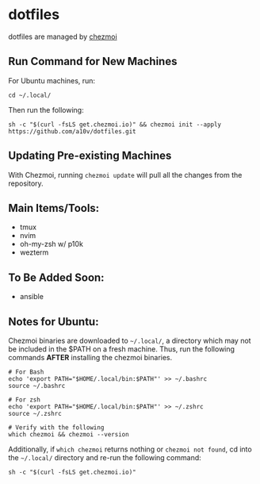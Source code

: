 # dotfiles

dotfiles are managed by [chezmoi](https://www.chezmoi.io)

## Run Command for New Machines

For Ubuntu machines, run:

```shell
cd ~/.local/
```

Then run the following: 

```shell
sh -c "$(curl -fsLS get.chezmoi.io)" && chezmoi init --apply https://github.com/a10v/dotfiles.git
```

## Updating Pre-existing Machines

With Chezmoi, running `chezmoi update` will pull all the changes from the repository. 

## Main Items/Tools:

* tmux
* nvim
* oh-my-zsh w/ p10k
* wezterm

## To Be Added Soon:
* ansible

## Notes for Ubuntu:

Chezmoi binaries are downloaded to `~/.local/`, a directory which may not be included in the $PATH on a fresh machine. Thus, run the following commands **AFTER** installing the chezmoi binaries.

```shell
# For Bash
echo 'export PATH="$HOME/.local/bin:$PATH"' >> ~/.bashrc
source ~/.bashrc

# For zsh
echo 'export PATH="$HOME/.local/bin:$PATH"' >> ~/.zshrc
source ~/.zshrc

# Verify with the following
which chezmoi && chezmoi --version
```

Additionally, if `which chezmoi` returns nothing or `chezmoi not found`, cd into the `~/.local/` directory and re-run the following command:

```shell
sh -c "$(curl -fsLS get.chezmoi.io)"
```
